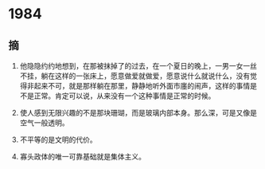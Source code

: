# 1984

## 摘

1. 他隐隐约约地想到，在那被抹掉了的过去，在一个夏日的晚上，一男一女一丝不挂，躺在这样的一张床上，愿意做爱就做爱，愿意说什么就说什么，没有觉得非起来不可，就是那样躺在那里，静静地听外面市廛的闹声，这样的事情是不是正常。肯定可以说，从来没有一个这种事情是正常的时候。

2. 使人感到无限兴趣的不是那块珊瑚，而是玻璃内部本身。那么深，可是又像是空气一般透明。

3. 不平等的是文明的代价。

4. 寡头政体的唯一可靠基础就是集体主义。

